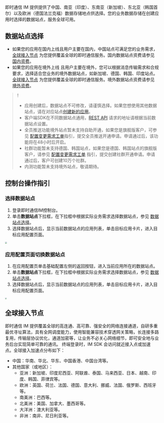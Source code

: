 即时通信 IM 提供提供了中国、南亚（印度）、东南亚（新加坡）、东北亚（韩国首尔）以及欧洲（德国法兰克福）数据存储地点供选择。您的业务数据存储在创建应用时选择的数据站点，服务全球可用。

## 数据站点选择[](id:xz)
- 如果您的应用在国内上线且用户主要在国内，中国站点可满足您的业务需求，[全球接入节点](#jd) 为您提供覆盖全球的即时通信服务。国内数据站点资费请参见 [国内资费](https://cloud.tencent.com/document/product/269/81908)。
- 如果您的应用在境外上线	且用户主要在境外，您可以根据消息传输需求和合规要求，选择适合您业务的境外数据站点，如新加坡、德国、韩国、印度站点。[全球接入节点](#jd) 为您提供覆盖全球的即时通信服务。境外数据站点资费请参见 [境外资费](https://cloud.tencent.com/document/product/269/81907)。

>!
>- 应用创建后，数据站点不可修改，请谨慎选择。如果您想使用其他数据站点，请在对应站点[创建新的应用](https://cloud.tencent.com/document/product/269/32577)。
>- 客户端SDK在不同数据站点通用，[REST API](https://cloud.tencent.com/document/product/269/1519) 请求的地址请根据当前数据站点设置。
>- 全员推送功能境外站点暂未支持自助开通，如果您是旗舰版客户，可参见 [配置变更需求工单](https://cloud.tencent.com/document/product/269/3916)指引，提交全员推送开通申请。申请通过后，该功能将在48小时后开启。
>- 社群功能暂未支持德国、韩国站点，如果您是德国、韩国站点的旗舰版客户，请参见 [配置变更需求工单](https://cloud.tencent.com/document/product/269/3916) 指引，提交创建社群开通申请。申请通过后，客户可创建10万个社群。
>- 内测功能暂未支持境外站点，敬请期待。
## 控制台操作指引[](id:kzt)
### 选择数据站点
1. 登录即时通信IM控制台。
2. 单击**数据站点**下拉框，在下拉框中根据实际业务需求选择数据站点，参见 [数据站点选择](#xz)。
3. 选择数据站点后，显示当前数据站点的应用列表，单击目标应用卡片，进入目标应用配置页面。
<img src="https://qcloudimg.tencent-cloud.cn/raw/5c05b7702816ff1a53e5ecdbf5fd0881.png " style="zoom:40%;"/>


### 应用配置页面切换数据站点
1. 在应用配置页单击基础配置左侧的返回按钮，进入当前应用所在的数据站点。
2. 单击**数据站点**下拉框，在下拉框中根据实际业务需求选择数据站点，参见 [数据站点选择](#xz)。
3. 选择数据站点后，显示当前数据站点的应用列表，单击目标应用卡片，进入目标应用配置页面。
<img src="https://qcloudimg.tencent-cloud.cn/raw/8f8491ad7a37c119cf8aecf5be06a168.png"  style="zoom:30%;"/>


## 全球接入节点[](id:jd)
即时通信 IM 提供覆盖全球的高连通、高可靠、强安全的网络连接通道，自研多重最优寻址算法，具有全网调度能力，使用智能兼容技术穿透网关策略，长连接多路复用，传输层协议优化，通道加密等，让业务不必关心网络细节，即可安全地与业务后台实现简单可靠的通讯。
终端登录时，IM SDK 会访问就近接入点或加速点。全球接入加速点分布如下：
- 中国：华南、华北、华东、中国香港、中国台湾等。
- 其他国家（或地区）：
	- 亚洲：新加坡、印度尼西亚、阿联酋、泰国、马来西亚、日本、越南、印度、韩国、菲律宾等。
	- 欧洲：英国、荷兰、法国、德国、意大利、挪威、法国、俄罗斯、西班牙等。
	- 南美洲：巴西等。
	- 北美洲：美国、加拿大、墨西哥等。
	- 大洋洲：澳大利亚等。
	- 非洲：南非、尼日利亚等。
